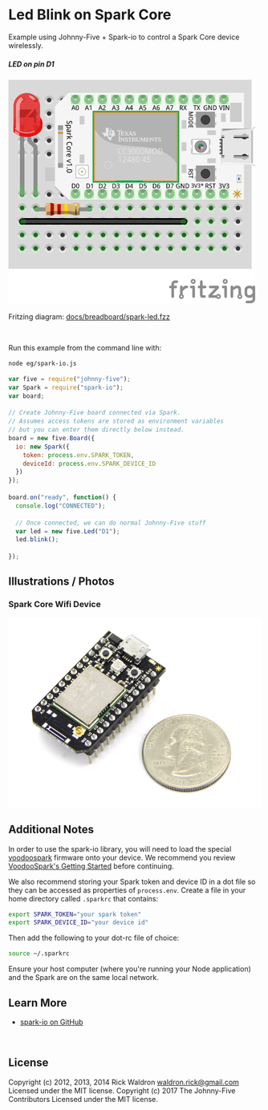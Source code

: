 <!--remove-start-->

# Led Blink on Spark Core

<!--remove-end-->


Example using Johnny-Five + Spark-io to control a Spark Core device wirelessly.





##### LED on pin D1



![docs/breadboard/spark-led.png](breadboard/spark-led.png)<br>

Fritzing diagram: [docs/breadboard/spark-led.fzz](breadboard/spark-led.fzz)

&nbsp;




Run this example from the command line with:
```bash
node eg/spark-io.js
```


```javascript
var five = require("johnny-five");
var Spark = require("spark-io");
var board;

// Create Johnny-Five board connected via Spark.
// Assumes access tokens are stored as environment variables
// but you can enter them directly below instead.
board = new five.Board({
  io: new Spark({
    token: process.env.SPARK_TOKEN,
    deviceId: process.env.SPARK_DEVICE_ID
  })
});

board.on("ready", function() {
  console.log("CONNECTED");

  // Once connected, we can do normal Johnny-Five stuff
  var led = new five.Led("D1");
  led.blink();

});


```


## Illustrations / Photos


### Spark Core Wifi Device



![docs/images/spark-core.jpg](images/spark-core.jpg)  






## Additional Notes

In order to use the spark-io library, you will need to load the special
[voodoospark](https://github.com/voodootikigod/voodoospark) firmware onto your
device. We recommend you review [VoodooSpark's Getting Started](https://github.com/voodootikigod/voodoospark#getting-started) before continuing.

We also recommend storing your Spark token and device ID in a dot file so they can be accessed as properties of `process.env`. Create a file in your home directory called `.sparkrc` that contains:

```sh
export SPARK_TOKEN="your spark token"
export SPARK_DEVICE_ID="your device id"
```

Then add the following to your dot-rc file of choice:

```sh
source ~/.sparkrc
```

Ensure your host computer (where you're running your Node application) and the Spark are on the same local network.



## Learn More

- [spark-io on GitHub](https://github.com/rwaldron/spark-io)

&nbsp;

<!--remove-start-->

## License
Copyright (c) 2012, 2013, 2014 Rick Waldron <waldron.rick@gmail.com>
Licensed under the MIT license.
Copyright (c) 2017 The Johnny-Five Contributors
Licensed under the MIT license.

<!--remove-end-->
